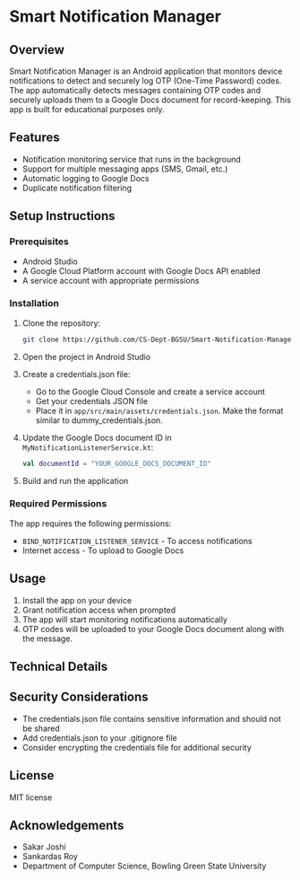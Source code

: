 # Smart Notification Manager

## Overview
Smart Notification Manager is an Android application that monitors device notifications to detect and securely log OTP (One-Time Password) codes. The app automatically detects messages containing OTP codes and securely uploads them to a Google Docs document for record-keeping. This app is built for educational purposes only.

## Features
- Notification monitoring service that runs in the background
- Support for multiple messaging apps (SMS, Gmail, etc.)
- Automatic logging to Google Docs
- Duplicate notification filtering

## Setup Instructions

### Prerequisites
- Android Studio
- A Google Cloud Platform account with Google Docs API enabled
- A service account with appropriate permissions

### Installation
1. Clone the repository:
   ```bash
   git clone https://github.com/CS-Dept-BGSU/Smart-Notification-Manager.git
   ```

2. Open the project in Android Studio

3. Create a credentials.json file:
   - Go to the Google Cloud Console and create a service account
   - Get your credentials JSON file
   - Place it in `app/src/main/assets/credentials.json`. Make the format similar to dummy_credentials.json.

4. Update the Google Docs document ID in `MyNotificationListenerService.kt`:
   ```kotlin
   val documentId = "YOUR_GOOGLE_DOCS_DOCUMENT_ID"
   ```

5. Build and run the application

### Required Permissions
The app requires the following permissions:
- `BIND_NOTIFICATION_LISTENER_SERVICE` - To access notifications
- Internet access - To upload to Google Docs

## Usage
1. Install the app on your device
2. Grant notification access when prompted
3. The app will start monitoring notifications automatically
4. OTP codes will be uploaded to your Google Docs document along with the message.

## Technical Details

## Security Considerations
- The credentials.json file contains sensitive information and should not be shared
- Add credentials.json to your .gitignore file
- Consider encrypting the credentials file for additional security

## License
MIT license

## Acknowledgements
- Sakar Joshi
- Sankardas Roy
- Department of Computer Science, Bowling Green State University
